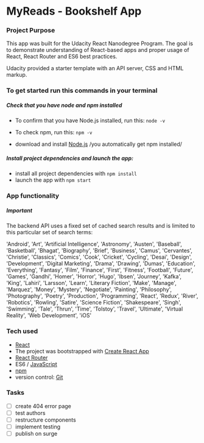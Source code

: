 # MyReads - Bookshelf App


### Project Purpose

This app was built for the Udacity React Nanodegree Program. The goal is to demonstrate understanding of React-based apps and proper usage of React, React Router and ES6 best practices.

Udacity provided a starter template with an API server, CSS and HTML markup.


### To get started run this commands in your terminal

##### Check that you have node and npm installed
* To confirm that you have Node.js installed, run this: `node -v`
* To check npm, run this: `npm -v` 

* download and install [Node.js](https://nodejs.org/en/) /you automatically get npm installed/

##### Install project dependencies and launch the app:
* install all project dependencies with `npm install`
* launch the app with `npm start`


### App functionality

##### Important

The backend API uses a fixed set of cached search results and is limited to this particular set of search terms:

'Android', 'Art', 'Artificial Intelligence', 'Astronomy', 'Austen', 'Baseball', 'Basketball', 'Bhagat', 'Biography', 'Brief', 'Business', 'Camus', 'Cervantes', 'Christie', 'Classics', 'Comics', 'Cook', 'Cricket', 'Cycling', 'Desai', 'Design', 'Development', 'Digital Marketing', 'Drama', 'Drawing', 'Dumas', 'Education', 'Everything', 'Fantasy', 'Film', 'Finance', 'First', 'Fitness', 'Football', 'Future', 'Games', 'Gandhi', 'Homer', 'Horror', 'Hugo', 'Ibsen', 'Journey', 'Kafka', 'King', 'Lahiri', 'Larsson', 'Learn', 'Literary Fiction', 'Make', 'Manage', 'Marquez', 'Money', 'Mystery', 'Negotiate', 'Painting', 'Philosophy', 'Photography', 'Poetry', 'Production', 'Programming', 'React', 'Redux', 'River', 'Robotics', 'Rowling', 'Satire', 'Science Fiction', 'Shakespeare', 'Singh', 'Swimming', 'Tale', 'Thrun', 'Time', 'Tolstoy', 'Travel', 'Ultimate', 'Virtual Reality', 'Web Development', 'iOS'


### Tech used

* [React](https://facebook.github.io/react/)
* The project was bootstrapped with [Create React App](https://github.com/facebookincubator/create-react-app)
* [React Router](https://github.com/ReactTraining/react-router)
* ES6 / [JavaScript](https://developer.mozilla.org/en-US/docs/Web/JavaScript/Reference)
* [npm](https://www.npmjs.com/)
* version control: [Git](https://git-scm.com/)


### Tasks

- [ ] create 404 error page
- [ ] test authors
- [ ] restructure components
- [ ] implement testing
- [ ] publish on surge